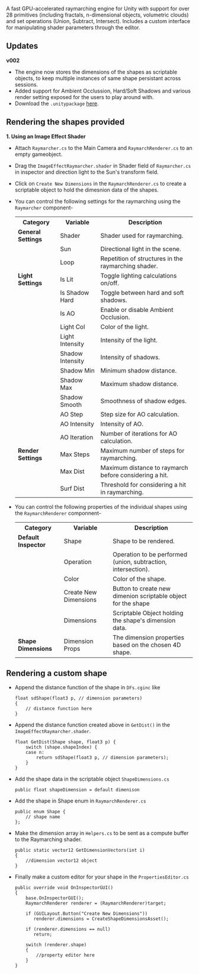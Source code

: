 A fast GPU-accelerated raymarching engine for Unity with support for over 28 primitives (including fractals, n-dimensional objects, volumetric clouds) and set operations (Union, Subtract, Intersect). Includes a custom interface for manipulating shader parameters through the editor.<br>

## Updates
**v002**
* The engine now stores the dimensions of the shapes as scriptable objects, to keep multiple instances of same shape persistant across sessions.
* Added support for Ambient Occlussion, Hard/Soft Shadows and various render setting exposed for the users to play around with.
* Download the `.unitypackage` [here](https://github.com/aniketrajnish/Raymarching-Engine-Unity/releases/tag/v002).

## Rendering the shapes provided

**1. Using an Image Effect Shader**
* Attach `Raymarcher.cs` to the Main Camera and `RaymarchRenderer.cs` to an empty gameobject.
* Drag the `ImageEffectRaymarcher.shader` in Shader field of `Raymarcher.cs` in inspector and direction light to the Sun's transform field.
* Click on `Create New Dimensions` in the `RaymarchRenderer.cs` to create a scriptable object to hold the dimesnion data of the shapes.
* You can control the following settings for the raymarching using the `Raymarcher` component-

    <table class="custom-table">
    <tr>
      <th>Category</th>
      <th>Variable</th>
      <th>Description</th>
    </tr>
    <tr>
      <td><strong>General Settings</strong></td>
      <td>Shader</td>
      <td>Shader used for raymarching.</td>
    </tr>
    <tr>
      <td></td>
      <td>Sun</td>
      <td>Directional light in the scene.</td>
    </tr>
    <tr>
      <td></td>
      <td>Loop</td>
      <td>Repetition of structures in the raymarching shader.</td>
    </tr>
    <tr>
      <td><strong>Light Settings</strong></td>
      <td>Is Lit</td>
      <td>Toggle lighting calculations on/off.</td>
    </tr>
    <tr>
      <td></td>
      <td>Is Shadow Hard</td>
      <td>Toggle between hard and soft shadows.</td>
    </tr>
    <tr>
      <td></td>
      <td>Is AO</td>
      <td>Enable or disable Ambient Occlusion.</td>
    </tr>
    <tr>
      <td></td>
      <td>Light Col</td>
      <td>Color of the light.</td>
    </tr>
    <tr>
      <td></td>
      <td>Light Intensity</td>
      <td>Intensity of the light.</td>
    </tr>
    <tr>
      <td></td>
      <td>Shadow Intensity</td>
      <td>Intensity of shadows.</td>
    </tr>
    <tr>
      <td></td>
      <td>Shadow Min</td>
      <td>Minimum shadow distance.</td>
    </tr>
    <tr>
      <td></td>
      <td>Shadow Max</td>
      <td>Maximum shadow distance.</td>
    </tr>
    <tr>
      <td></td>
      <td>Shadow Smooth</td>
      <td>Smoothness of shadow edges.</td>
    </tr>
    <tr>
      <td></td>
      <td>AO Step</td>
      <td>Step size for AO calculation.</td>
    </tr>
    <tr>
      <td></td>
      <td>AO Intensity</td>
      <td>Intensity of AO.</td>
    </tr>
    <tr>
      <td></td>
      <td>AO Iteration</td>
      <td>Number of iterations for AO calculation.</td>
    </tr>
    <tr>
      <td><strong>Render Settings</strong></td>
      <td>Max Steps</td>
      <td>Maximum number of steps for raymarching.</td>
    </tr>
    <tr>
      <td></td>
      <td>Max Dist</td>
      <td>Maximum distance to raymarch before considering a hit.</td>
    </tr>
    <tr>
      <td></td>
      <td>Surf Dist</td>
      <td>Threshold for considering a hit in raymarching.</td>
    </tr>
    </table>
* You can control the following properties of the individual shapes using the `RaymarchRenderer` componnent-
  <table class="custom-table">
    <tr>
      <th>Category</th>
      <th>Variable</th>
      <th>Description</th>
    </tr>
    <tr>
      <td><strong>Default Inspector</strong></td>
      <td>Shape</td>
      <td>Shape to be rendered.</td>
    </tr>
    <tr>
      <td></td>
      <td>Operation</td>
      <td>Operation to be performed (union, subtraction, intersection).</td>
    </tr>
    <tr>
      <td></td>
      <td>Color</td>
      <td>Color of the shape.</td>
    </tr>
    <tr>
      <td></td>
      <td>Create New Dimensions</td>
      <td>Button to create new dimenion scriptable object for the shape</td>
    </tr>
    <tr>
      <td></td>
      <td>Dimensions</td>
      <td>Scriptable Object holding the shape's dimension data.</td>
    </tr>
    <tr>
      <td><strong>Shape Dimensions</strong></td>
      <td>Dimension Props</td>
      <td>The dimension properties based on the chosen 4D shape.</td>
    </tr>
  </table>

## Rendering a custom shape
* Append the distance function of the shape in `DFs.cginc` like
    ```
    float sdShape(float3 p, // dimension parameters)	
    {
        // distance function here
    }
    ```   
* Append the distance function created above in `GetDist()` in the `ImageEffectRaymarcher.shader`.
    ```
    float GetDist(Shape shape, float3 p) {
        switch (shape.shapeIndex) {
        case n:
            return sdShape(float3 p, // dimension parameters);
        }
    }
    ```
* Add the shape data in the scriptable object `ShapeDimensions.cs`
  ```
  public float shapeDimension = default dimenison
  ```
* Add the shape in Shape enum in `RaymarchRenderer.cs` 
    ```
    public enum Shape {
        // shape name
    };  
    ```
* Make the dimension array in `Helpers.cs` to be sent as a compute buffer to the Raymarching shader.
    ```
    public static vector12 GetDimensionVectors(int i)
    {
        //dimension vector12 object
    }
    ```
* Finally make a custom editor for your shape in the `PropertiesEditor.cs`
    ```
    public override void OnInspectorGUI()
    {
        base.OnInspectorGUI();
        RaymarchRenderer renderer = (RaymarchRenderer)target;        
         
        if (GUILayout.Button("Create New Dimensions"))
           renderer.dimensions = CreateShapeDimensionsAsset();
         
        if (renderer.dimensions == null)
           return;
    
        switch (renderer.shape)
        {
            //property editor here
        }
    }
    ``` 



